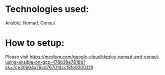 # Technologies used:  
Ansible, Nomad, Consul


# How to setup:  
Please visit https://medium.com/google-cloud/deploy-nomad-and-consul-using-ansible-on-gcp-478b39e7818b?sk=7ce30b64a78cd767014cc18fe0000319
